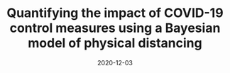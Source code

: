 ---
title: "Quantifying the impact of COVID-19 control measures using a Bayesian model of physical distancing"
collection: publications
permalink: /publication/2020-12-03-paper-bayesian-phys-distancing
date: 2020-12-03
venue: 'PLoS Computational Biology'
paperurl: 'http://academicpages.github.io/files/paper2.pdf'
---